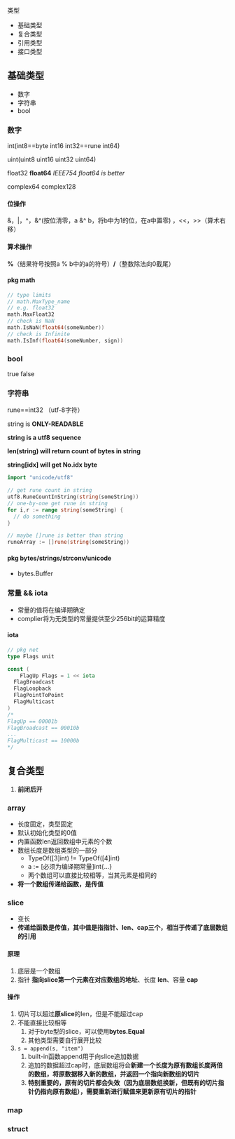 类型

- 基础类型
- 复合类型
- 引用类型
- 接口类型

## 基础类型

- 数字
- 字符串
- bool

### 数字

int(int8==byte int16 int32==rune int64)

uint(uint8 uint16 uint32 uint64)

float32 **float64** *IEEE754 float64 is better*

complex64 complex128

#### 位操作

&，|，^，&^(按位清零，a &^ b，将b中为1的位，在a中置零) ，<<，>>（算术右移）

#### 算术操作

**%**（结果符号按照a % b中的a的符号）**/**（整数除法向0截尾）

#### pkg math

```go
// type limits
// math.MaxType_name
// e.g. float32
math.MaxFloat32
// check is NaN
math.IsNaN(float64(someNumber))
// check is Infinite
math.IsInf(float64(someNumber, sign))
```

### bool

true false

### 字符串

rune==int32 （utf-8字符）

string is **ONLY-READABLE**

**string is a utf8 sequence**

**len(string) will return count of bytes in string**

**string[idx] will get No.idx byte**

```go
import "unicode/utf8"

// get rune count in string
utf8.RuneCountInString(string(someString))
// one-by-one get rune in string
for i,r := range string(someString) {
  // do something
}

// maybe []rune is better than string
runeArray := []rune(string(someString))
```

#### pkg bytes/strings/strconv/unicode

- bytes.Buffer

### 常量 && iota

- 常量的值将在编译期确定
- complier将为无类型的常量提供至少256bit的运算精度

#### iota

```go
// pkg net
type Flags unit

const (
	FlagUp Flags = 1 << iota
  FlagBroadcast
  FlagLoopback
  FlagPointToPoint
  FlagMulticast
)
/*
FlagUp == 00001b
FlagBroadcast == 00010b
...
FlagMulticast == 10000b
*/
```



## 复合类型

1. **前闭后开**

### array

- 长度固定，类型固定
- 默认初始化类型的0值
- 内置函数len返回数组中元素的个数
- 数组长度是数组类型的一部分
  - TypeOf([3]int) != TypeOf([4]int)
  - a := [必须为编译期常量]int{...}
  - 两个数组可以直接比较相等，当其元素是相同的
- **将一个数组传递给函数，是传值**

### slice

- 变长
- **传递给函数是传值，其中值是指指针、len、cap三个，相当于传递了底层数组的引用**

#### 原理

1. 底层是一个数组
2. 指针 **指向slice第一个元素在对应数组的地址**、长度 **len**、容量 **cap**

#### 操作

1. 切片可以超过**原slice**的len，但是不能超过cap
2. 不能直接比较相等
   1. 对于byte型的slice，可以使用**bytes.Equal**
   2. 其他类型需要自行展开比较
3. ```s = append(s, "item")```
   1. built-in函数append用于向slice追加数据
   2. 追加的数据超过cap时，底层数组将会**新建一个长度为原有数组长度两倍的数组，将原数据移入新的数组，并返回一个指向新数组的切片**
   3. **特别重要的，原有的切片都会失效（因为底层数组换新，但既有的切片指针仍指向原有数组），需要重新进行赋值来更新原有切片的指针**

### map

### struct